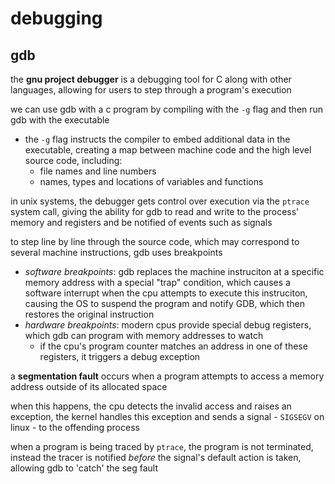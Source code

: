 # debugging

## gdb

the **gnu project debugger** is a debugging tool for C along with other languages, allowing for users to step through a program's execution

we can use gdb with a c program by compiling with the `-g` flag and then run gdb with the executable

- the `-g` flag instructs the compiler to embed additional data in the executable, creating a map between machine code and the high level source code, including:
    - file names and line numbers
    - names, types and locations of variables and functions

in unix systems, the debugger gets control over execution via the `ptrace` system call, giving the ability for gdb to read and write to the process' memory and registers and be notified of events such as signals

to step line by line through the source code, which may correspond to several machine instructions, gdb uses breakpoints

- *software breakpoints*: gdb replaces the machine instruciton at a specific memory address with a special "trap" condition, which causes a software interrupt when the cpu attempts to execute this instruciton, causing the OS to suspend the program and notify GDB, which then restores the original instruction
- *hardware breakpoints*: modern cpus provide special debug registers, which gdb can program with memory addresses to watch
    - if the cpu's program counter matches an address in one of these registers, it triggers a debug exception

a **segmentation fault** occurs when a program attempts to access a memory address outside of its allocated space

when this happens, the cpu detects the invalid access and raises an exception, the kernel handles this exception and sends a signal - `SIGSEGV` on linux - to the offending process

when a program is being traced by `ptrace`, the program is not terminated, instead the tracer is notified *before* the signal's default action is taken, allowing gdb to 'catch' the seg fault
